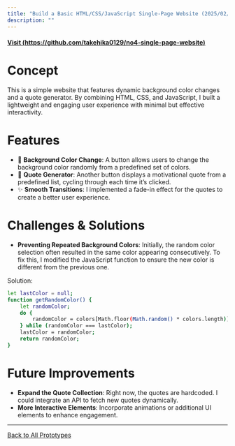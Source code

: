 ```yaml
---
title: "Build a Basic HTML/CSS/JavaScript Single-Page Website (2025/02/12)"
description: ""
---
```


#### [Visit (https://github.com/takehika0129/no4-single-page-website)](https://github.com/takehika0129/no4-single-page-website)

# **Concept**
This is a simple website that features dynamic background color changes and a quote generator. By combining HTML, CSS, and JavaScript, I built a lightweight and engaging user experience with minimal but effective interactivity.

# **Features**
- 🎨 **Background Color Change**: A button allows users to change the background color randomly from a predefined set of colors.
- 📝 **Quote Generator**: Another button displays a motivational quote from a predefined list, cycling through each time it’s clicked.
- ✨ **Smooth Transitions**: I implemented a fade-in effect for the quotes to create a better user experience.

# **Challenges & Solutions**  
- **Preventing Repeated Background Colors**: Initially, the random color selection often resulted in the same color appearing consecutively. To fix this, I modified the JavaScript function to ensure the new color is different from the previous one.

Solution:
```sh
let lastColor = null;
function getRandomColor() {
    let randomColor;
    do {
        randomColor = colors[Math.floor(Math.random() * colors.length)];
    } while (randomColor === lastColor);
    lastColor = randomColor;
    return randomColor;
}
```

# **Future Improvements**
- **Expand the Quote Collection**: Right now, the quotes are hardcoded. I could integrate an API to fetch new quotes dynamically.
- **More Interactive Elements**: Incorporate animations or additional UI elements to enhance engagement.

---
[Back to All Prototypes](../index.md)
